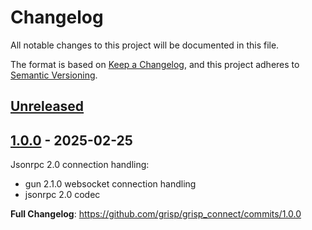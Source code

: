# Changelog

All notable changes to this project will be documented in this file.

The format is based on [Keep a Changelog](https://keepachangelog.com/en/1.0.0/),
and this project adheres to
[Semantic Versioning](https://semver.org/spec/v2.0.0.html).

## [Unreleased]

## [1.0.0] - 2025-02-25

Jsonrpc 2.0 connection handling:
- gun 2.1.0 websocket connection handling
- jsonrpc 2.0 codec

**Full Changelog**: https://github.com/grisp/grisp_connect/commits/1.0.0

[Unreleased]: https://github.com/grisp/grisp_connect/compare/1.0.0...HEAD
[1.0.0]: https://github.com/grisp/grisp_connect/compare/a89954b6be9c0e929a168f2fb7d67dafaae1f349...1.0.0
